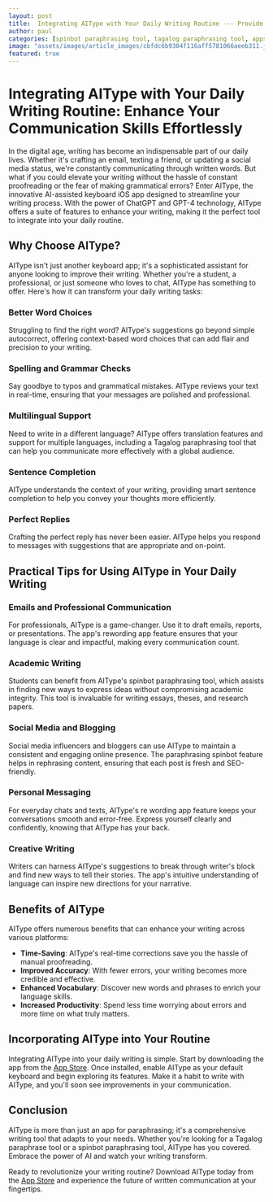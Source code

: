```yaml
---
layout: post
title:  Integrating AIType with Your Daily Writing Routine --- Provide practical tips on incorporating AIType into everyday writing tasks.
author: paul
categories: [spinbot paraphrasing tool, tagalog paraphrasing tool, apps for paraphrasing, rewording app, tagalog paraphrase tool, paraphrasing spinbot, re wording app]
image: "assets/images/article_images/cbfdc6b9304f116aff5781066aeeb311.jpg"
featured: true
---
```


# Integrating AIType with Your Daily Writing Routine: Enhance Your Communication Skills Effortlessly

In the digital age, writing has become an indispensable part of our daily lives. Whether it's crafting an email, texting a friend, or updating a social media status, we're constantly communicating through written words. But what if you could elevate your writing without the hassle of constant proofreading or the fear of making grammatical errors? Enter AIType, the innovative AI-assisted keyboard iOS app designed to streamline your writing process. With the power of ChatGPT and GPT-4 technology, AIType offers a suite of features to enhance your writing, making it the perfect tool to integrate into your daily routine.

## Why Choose AIType?

AIType isn't just another keyboard app; it's a sophisticated assistant for anyone looking to improve their writing. Whether you're a student, a professional, or just someone who loves to chat, AIType has something to offer. Here's how it can transform your daily writing tasks:

### Better Word Choices

Struggling to find the right word? AIType's suggestions go beyond simple autocorrect, offering context-based word choices that can add flair and precision to your writing.

### Spelling and Grammar Checks

Say goodbye to typos and grammatical mistakes. AIType reviews your text in real-time, ensuring that your messages are polished and professional.

### Multilingual Support

Need to write in a different language? AIType offers translation features and support for multiple languages, including a Tagalog paraphrasing tool that can help you communicate more effectively with a global audience.

### Sentence Completion

AIType understands the context of your writing, providing smart sentence completion to help you convey your thoughts more efficiently.

### Perfect Replies

Crafting the perfect reply has never been easier. AIType helps you respond to messages with suggestions that are appropriate and on-point.

## Practical Tips for Using AIType in Your Daily Writing

### Emails and Professional Communication

For professionals, AIType is a game-changer. Use it to draft emails, reports, or presentations. The app's rewording app feature ensures that your language is clear and impactful, making every communication count.

### Academic Writing

Students can benefit from AIType's spinbot paraphrasing tool, which assists in finding new ways to express ideas without compromising academic integrity. This tool is invaluable for writing essays, theses, and research papers.

### Social Media and Blogging

Social media influencers and bloggers can use AIType to maintain a consistent and engaging online presence. The paraphrasing spinbot feature helps in rephrasing content, ensuring that each post is fresh and SEO-friendly.

### Personal Messaging

For everyday chats and texts, AIType's re wording app feature keeps your conversations smooth and error-free. Express yourself clearly and confidently, knowing that AIType has your back.

### Creative Writing

Writers can harness AIType's suggestions to break through writer's block and find new ways to tell their stories. The app's intuitive understanding of language can inspire new directions for your narrative.

## Benefits of AIType

AIType offers numerous benefits that can enhance your writing across various platforms:

- **Time-Saving**: AIType's real-time corrections save you the hassle of manual proofreading.
- **Improved Accuracy**: With fewer errors, your writing becomes more credible and effective.
- **Enhanced Vocabulary**: Discover new words and phrases to enrich your language skills.
- **Increased Productivity**: Spend less time worrying about errors and more time on what truly matters.

## Incorporating AIType into Your Routine

Integrating AIType into your daily writing is simple. Start by downloading the app from the [App Store](https://apps.apple.com/us/app/aitype-grammar-check-keyboard/id6469163944). Once installed, enable AIType as your default keyboard and begin exploring its features. Make it a habit to write with AIType, and you'll soon see improvements in your communication.

## Conclusion

AIType is more than just an app for paraphrasing; it's a comprehensive writing tool that adapts to your needs. Whether you're looking for a Tagalog paraphrase tool or a spinbot paraphrasing tool, AIType has you covered. Embrace the power of AI and watch your writing transform.

Ready to revolutionize your writing routine? Download AIType today from the [App Store](https://apps.apple.com/us/app/aitype-grammar-check-keyboard/id6469163944) and experience the future of written communication at your fingertips.